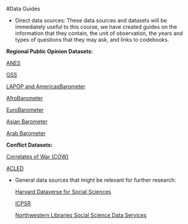 #Data Guides

- Direct data sources: These data sources and datasets will be immediately useful to this course, we have created guides on the information that they contain, the unit of observation, the years and types of questions that they may ask, and links to codebooks. 

**Regional Public Opinion Datasets:** 

  [ANES](/anes_guide/README.md)
  
  [GSS](/gss_guide/README.md)
  
  [LAPOP and AmericasBarometer](/lapop_guide/README.md) 
  
  [AfroBarometer](/afrobarometer_guide/README.md) 
  
  [EuroBarometer](/eurobarometer_guide/README.md)
  
  [Asian Barometer](/asianbarometer_guide/README.md)
  
  [Arab Barometer](/arabbarometer_guide/README.md) 
 
 **Conflict Datasets:** 
 
  [Correlates of War (COW)](/cow_guide/README.md) 
  
  [ACLED](/acled_guide/README.md) 
  
  

- General data sources that might be relevant for further research: 

  [Harvard Dataverse for Social Sciences](https://dataverse.harvard.edu/dataverse/harvard?q=&fq0=subject_ss%3A%22Social%20Sciences%22&types=dataverses%3Adatasets&sort=dateSort&order=desc) 
  
  [ICPSR](https://www.icpsr.umich.edu/web/pages/ICPSR/index.html) 
  
  [Northwestern Libraries Social Science Data Services](https://libguides.northwestern.edu/c.php?g=114894&p=749250) 
  
